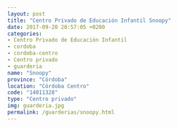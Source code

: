 ```yaml
---
layout: post
title: "Centro Privado de Educación Infantil Snoopy"
date: 2017-09-20 20:57:05 +0200
categories:
- Centro Privado de Educación Infantil
- cordoba
- cordoba-centro
- Centro privado
- guarderia
name: "Snoopy"
province: "Córdoba"
location: "Córdoba Centro"
code: "14011328"
type: "Centro privado"
img: guarderia.jpg
permalink: /guarderias/snoopy.html
---
```

